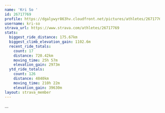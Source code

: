 ```yaml
---
name: 'Kri So '
id: 26717769
profile: https://dgalywyr863hv.cloudfront.net/pictures/athletes/26717769/7761026/14/large.jpg
username: kri-so
strava_url: https://www.strava.com/athletes/26717769
stats:
  biggest_ride_distance: 175.67km
  biggest_climb_elevation_gain: 1102.6m
  recent_ride_totals:
    count: 17
    distance: 720.42km
    moving_time: 25h 57m
    elevation_gain: 2973m
  ytd_ride_totals:
    count: 126
    distance: 4840km
    moving_time: 210h 22m
    elevation_gain: 39630m
layout: strava_member
--- 
```

...
